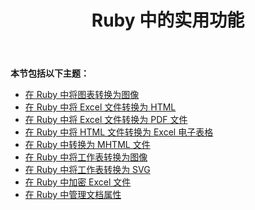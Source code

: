 ﻿---
title: Ruby 中的实用功能
type: docs
weight: 20
url: /zh/java/utility-features-in-ruby/
---
**本节包括以下主题：**

- [在 Ruby 中将图表转换为图像](/cells/zh/java/converting-chart-to-image-in-ruby/)
- [在 Ruby 中将 Excel 文件转换为 HTML](/cells/zh/java/converting-excel-files-to-html-in-ruby/)
- [在 Ruby 中将 Excel 文件转换为 PDF 文件](/cells/zh/java/converting-excel-to-pdf-files-in-ruby/)
- [在 Ruby 中将 HTML 文件转换为 Excel 电子表格](/cells/zh/java/converting-html-files-to-excel-spreadsheets-in-ruby/)
- [在 Ruby 中转换为 MHTML 文件](/cells/zh/java/converting-to-mhtml-files-in-ruby/)
- [在 Ruby 中将工作表转换为图像](/cells/zh/java/converting-worksheet-to-image-in-ruby/)
- [在 Ruby 中将工作表转换为 SVG](/cells/zh/java/converting-worksheet-to-svg-in-ruby/)
- [在 Ruby 中加密 Excel 文件](/cells/zh/java/encrypting-excel-files-in-ruby/)
- [在 Ruby 中管理文档属性](/cells/zh/java/managing-document-properties-in-ruby/)

